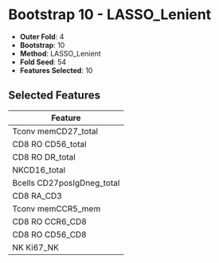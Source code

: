 # Bootstrap 10 - LASSO_Lenient

- **Outer Fold**: 4
- **Bootstrap**: 10
- **Method**: LASSO_Lenient
- **Fold Seed**: 54
- **Features Selected**: 10

## Selected Features

| Feature |
|---------|
| Tconv memCD27_total |
| CD8 RO CD56_total |
| CD8 RO DR_total |
| NKCD16_total |
| Bcells CD27posIgDneg_total |
| CD8 RA_CD3 |
| Tconv memCCR5_mem |
| CD8 RO CCR6_CD8 |
| CD8 RO CD56_CD8 |
| NK Ki67_NK |
